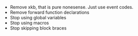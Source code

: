 * Remove xkb, that is pure nonesense. Just use event codes.
* Remove forward function declarations
* Stop using global variables 
* Stop using macros
* Stop skipping block braces
